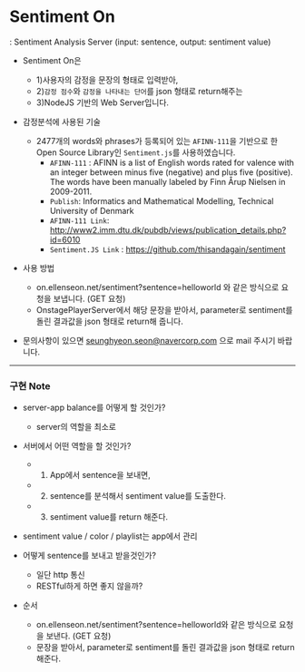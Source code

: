 # Sentiment On
: Sentiment Analysis Server (input: sentence, output: sentiment value)

- Sentiment On은  
	- 1)사용자의 감정을 문장의 형태로 입력받아, 
	- 2)`감정 점수`와 `감정을 나타내는 단어`를 json 형태로 return해주는 
	- 3)NodeJS 기반의 Web Server입니다.

- 감정분석에 사용된 기술
	- 2477개의 words와 phrases가 등록되어 있는 `AFINN-111`을 기반으로 한 Open Source Library인 `Sentiment.js`를 사용하였습니다.
		- `AFINN-111` : AFINN is a list of English words rated for valence with an integer
between minus five (negative) and plus five (positive). The words have
been manually labeled by Finn Årup Nielsen in 2009-2011. 
		-  `Publish`: Informatics and Mathematical Modelling, Technical University of Denmark	
		-  `AFINN-111 Link`: http://www2.imm.dtu.dk/pubdb/views/publication_details.php?id=6010
		- `Sentiment.JS Link` : https://github.com/thisandagain/sentiment 
- 사용 방법
	- on.ellenseon.net/sentiment?sentence=helloworld 와 같은 방식으로 요청을 보냅니다. (GET 요청)
	- OnstagePlayerServer에서 해당 문장을 받아서, parameter로 sentiment를 돌린 결과값을 json 형태로 return해 줍니다.

- 문의사항이 있으면 seunghyeon.seon@navercorp.com 으로 mail 주시기 바랍니다.

- - -

### 구현 Note

- server-app balance를 어떻게 할 것인가?
	- server의 역할을 최소로 

- 서버에서 어떤 역할을 할 것인가?
	- 1) App에서 sentence을 보내면,
	- 2) sentence를 분석해서 sentiment value를 도출한다.
	- 3) sentiment value를 return 해준다.

- sentiment value / color / playlist는 app에서 관리

- 어떻게 sentence를 보내고 받을것인가?
	- 일단 http 통신
	- RESTful하게 하면 좋지 않을까?

- 순서
	- on.ellenseon.net/sentiment?sentence=helloworld와 같은 방식으로 요청을 보낸다. (GET 요청)
	- 문장을 받아서, parameter로 sentiment를 돌린 결과값을 json 형태로 return해준다.

